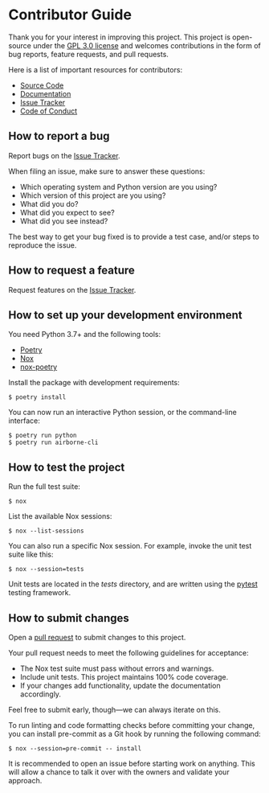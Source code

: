 # Contributor Guide

Thank you for your interest in improving this project.
This project is open-source under the [GPL 3.0 license] and
welcomes contributions in the form of bug reports, feature requests, and pull requests.

Here is a list of important resources for contributors:

- [Source Code]
- [Documentation]
- [Issue Tracker]
- [Code of Conduct]

[gpl 3.0 license]: https://opensource.org/licenses/GPL-3.0
[source code]: https://github.com/drearondov/airborne-cli
[documentation]: https://airborne-cli.readthedocs.io/
[issue tracker]: https://github.com/drearondov/airborne-cli/issues

## How to report a bug

Report bugs on the [Issue Tracker].

When filing an issue, make sure to answer these questions:

- Which operating system and Python version are you using?
- Which version of this project are you using?
- What did you do?
- What did you expect to see?
- What did you see instead?

The best way to get your bug fixed is to provide a test case,
and/or steps to reproduce the issue.

## How to request a feature

Request features on the [Issue Tracker].

## How to set up your development environment

You need Python 3.7+ and the following tools:

- [Poetry]
- [Nox]
- [nox-poetry]

Install the package with development requirements:

```console
$ poetry install
```

You can now run an interactive Python session,
or the command-line interface:

```console
$ poetry run python
$ poetry run airborne-cli
```

[poetry]: https://python-poetry.org/
[nox]: https://nox.thea.codes/
[nox-poetry]: https://nox-poetry.readthedocs.io/

## How to test the project

Run the full test suite:

```console
$ nox
```

List the available Nox sessions:

```console
$ nox --list-sessions
```

You can also run a specific Nox session.
For example, invoke the unit test suite like this:

```console
$ nox --session=tests
```

Unit tests are located in the _tests_ directory,
and are written using the [pytest] testing framework.

[pytest]: https://pytest.readthedocs.io/

## How to submit changes

Open a [pull request] to submit changes to this project.

Your pull request needs to meet the following guidelines for acceptance:

- The Nox test suite must pass without errors and warnings.
- Include unit tests. This project maintains 100% code coverage.
- If your changes add functionality, update the documentation accordingly.

Feel free to submit early, though—we can always iterate on this.

To run linting and code formatting checks before committing your change, you can install pre-commit as a Git hook by running the following command:

```console
$ nox --session=pre-commit -- install
```

It is recommended to open an issue before starting work on anything.
This will allow a chance to talk it over with the owners and validate your approach.

[pull request]: https://github.com/drearondov/airborne-cli/pulls

<!-- github-only -->

[code of conduct]: CODE_OF_CONDUCT.md
